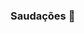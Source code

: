 ### Saudações 🖖 

<!--
**igorMilhomens/igorMilhomens** is a ✨ _special_ ✨ repository because its `README.md` (this file) appears on your GitHub profile.

-🎓Desenvolvedor Full Stack Jr. ([Generation BR](https://brazil.generation.org/))
-🎓Cursando Ciência e Tecnologia ([UFABC](https://cursos.ufabc.edu.br/bacharelado-em-neurociencia/discentes/matriz-curricular))
-📚 Atualmente estou estudando Java, Spring Boot. 
- Contato: [https://e7.pngegg.com/pngimages/524/809/png-clipart-computer-icons-resume-linkedin-logo-job-hunting-others-blue-angle.png](https://www.linkedin.com/in/igor-milhomens/)
